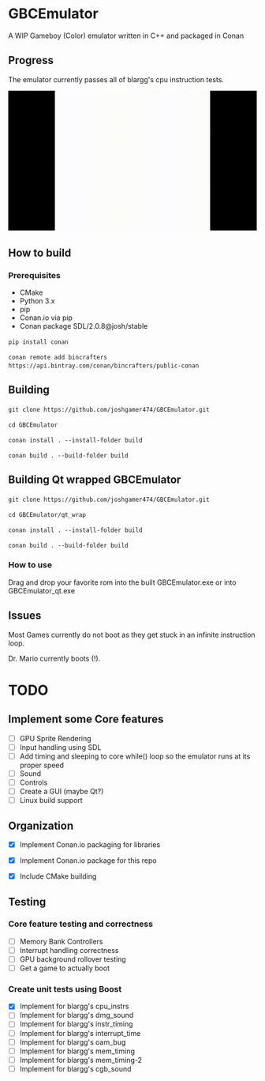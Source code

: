 # GBCEmulator
A WIP Gameboy (Color) emulator written in C++ and packaged in Conan

## Progress

The emulator currently passes all of blargg's cpu instruction tests.

![](https://github.com/joshgamer474/GBCEmulator/raw/master/res/blargg_cpu_intrs.gif)

## How to build

### Prerequisites

* CMake
* Python 3.x
* pip
* Conan.io via pip
* Conan package SDL/2.0.8@josh/stable

```pip install conan```

```conan remote add bincrafters https://api.bintray.com/conan/bincrafters/public-conan```

## Building

```git clone https://github.com/joshgamer474/GBCEmulator.git```

```cd GBCEmulator```

```conan install . --install-folder build```

```conan build . --build-folder build```

## Building Qt wrapped GBCEmulator

```git clone https://github.com/joshgamer474/GBCEmulator.git```

```cd GBCEmulator/qt_wrap```

```conan install . --install-folder build```

```conan build . --build-folder build```

### How to use
Drag and drop your favorite rom into the built GBCEmulator.exe or into GBCEmulator_qt.exe


## Issues

Most Games currently do not boot as they get stuck in an infinite instruction loop.

Dr. Mario currently boots (!).


# TODO

## Implement some Core features
- [ ] GPU Sprite Rendering
- [ ] Input handling using SDL
- [ ] Add timing and sleeping to core while() loop so the emulator runs at its proper speed
- [ ] Sound
- [ ] Controls
- [ ] Create a GUI (maybe Qt?)
- [ ] Linux build support

## Organization
- [x] Implement Conan.io packaging for libraries
- [x] Implement Conan.io package for this repo
- [x] Include CMake building


## Testing

### Core feature testing and correctness
- [ ] Memory Bank Controllers
- [ ] Interrupt handling correctness
- [ ] GPU background rollover testing
- [ ] Get a game to actually boot

### Create unit tests using Boost
- [x] Implement for blargg's cpu_instrs
- [ ] Implement for blargg's dmg_sound
- [ ] Implement for blargg's instr_timing
- [ ] Implement for blargg's interrupt_time
- [ ] Implement for blargg's oam_bug
- [ ] Implement for blargg's mem_timing
- [ ] Implement for blargg's mem_timing-2
- [ ] Implement for blargg's cgb_sound
